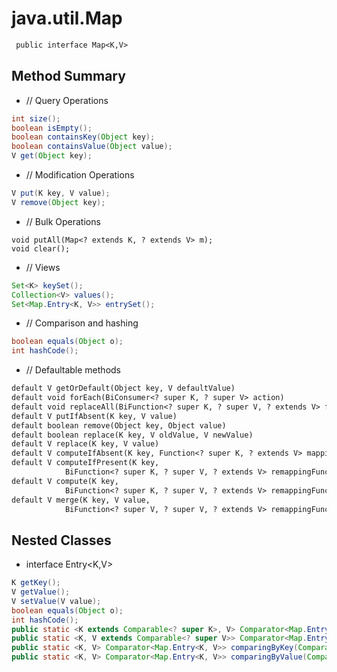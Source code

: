 # java.util.Map
```md
 public interface Map<K,V>
```

## Method Summary
* // Query Operations
```java
int size();
boolean isEmpty();
boolean containsKey(Object key);
boolean containsValue(Object value);
V get(Object key);
```
* // Modification Operations
```java
V put(K key, V value);
V remove(Object key);
```
* // Bulk Operations
```
void putAll(Map<? extends K, ? extends V> m);
void clear();
```
* // Views
```java
Set<K> keySet();
Collection<V> values();
Set<Map.Entry<K, V>> entrySet();
```
* // Comparison and hashing
```java
boolean equals(Object o);
int hashCode();
```
* // Defaultable methods
```md
default V getOrDefault(Object key, V defaultValue)
default void forEach(BiConsumer<? super K, ? super V> action)
default void replaceAll(BiFunction<? super K, ? super V, ? extends V> function)
default V putIfAbsent(K key, V value) 
default boolean remove(Object key, Object value)
default boolean replace(K key, V oldValue, V newValue)
default V replace(K key, V value)
default V computeIfAbsent(K key, Function<? super K, ? extends V> mappingFunction)
default V computeIfPresent(K key,
            BiFunction<? super K, ? super V, ? extends V> remappingFunction)
default V compute(K key,
            BiFunction<? super K, ? super V, ? extends V> remappingFunction)
default V merge(K key, V value,
            BiFunction<? super V, ? super V, ? extends V> remappingFunction)
```

## Nested Classes
* interface Entry<K,V> 

```java
K getKey();
V getValue();
V setValue(V value);
boolean equals(Object o);
int hashCode();
public static <K extends Comparable<? super K>, V> Comparator<Map.Entry<K,V>> comparingByKey()
public static <K, V extends Comparable<? super V>> Comparator<Map.Entry<K,V>> comparingByValue()
public static <K, V> Comparator<Map.Entry<K, V>> comparingByKey(Comparator<? super K> cmp)
public static <K, V> Comparator<Map.Entry<K, V>> comparingByValue(Comparator<? super V> cmp)
```
